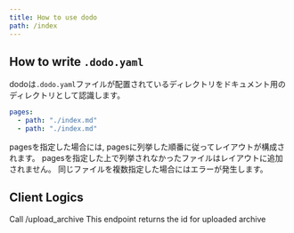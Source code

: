 ```yaml
---
title: How to use dodo
path: /index
---
```


## How to write `.dodo.yaml`
dodoは`.dodo.yaml`ファイルが配置されているディレクトリをドキュメント用のディレクトリとして認識します。


```yaml
pages:
  - path: "./index.md"
  - path: "./index.md"
```

pagesを指定した場合には, pagesに列挙した順番に従ってレイアウトが構成されます。
pagesを指定した上で列挙されなかったファイルはレイアウトに追加されません。
同じファイルを複数指定した場合にはエラーが発生します。


## Client Logics
Call /upload_archive
This endpoint returns the id for uploaded archive